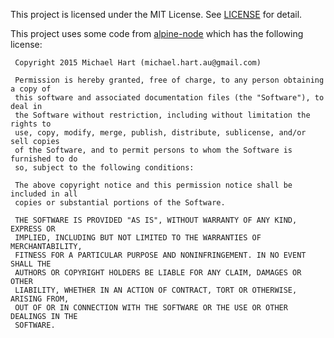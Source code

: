 This project is licensed under the MIT License. See [LICENSE](LICENSE) for detail.

This project uses some code from [alpine-node](https://github.com/mhart/alpine-node) which has the following license:

     Copyright 2015 Michael Hart (michael.hart.au@gmail.com)

     Permission is hereby granted, free of charge, to any person obtaining a copy of
     this software and associated documentation files (the "Software"), to deal in
     the Software without restriction, including without limitation the rights to
     use, copy, modify, merge, publish, distribute, sublicense, and/or sell copies
     of the Software, and to permit persons to whom the Software is furnished to do
     so, subject to the following conditions:
    
     The above copyright notice and this permission notice shall be included in all
     copies or substantial portions of the Software.
     
     THE SOFTWARE IS PROVIDED "AS IS", WITHOUT WARRANTY OF ANY KIND, EXPRESS OR
     IMPLIED, INCLUDING BUT NOT LIMITED TO THE WARRANTIES OF MERCHANTABILITY,
     FITNESS FOR A PARTICULAR PURPOSE AND NONINFRINGEMENT. IN NO EVENT SHALL THE
     AUTHORS OR COPYRIGHT HOLDERS BE LIABLE FOR ANY CLAIM, DAMAGES OR OTHER
     LIABILITY, WHETHER IN AN ACTION OF CONTRACT, TORT OR OTHERWISE, ARISING FROM,
     OUT OF OR IN CONNECTION WITH THE SOFTWARE OR THE USE OR OTHER DEALINGS IN THE
     SOFTWARE.
